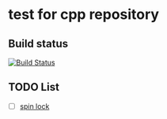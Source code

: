# test for cpp repository

## Build status
[![Build Status](https://travis-ci.org/leleact/cpptest.svg?branch=master)](https://travis-ci.org/leleact/cpptest)

## TODO List
- [ ] [spin lock][spin lock link]


[spin lock link]: https://github.com/leleact/cpptest/blob/master/tests/SpinLock/readme.md
